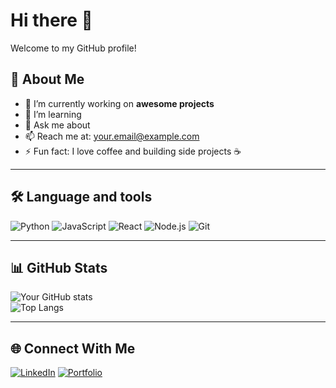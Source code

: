 # Hi there 👋

Welcome to my GitHub profile!  

## 🚀 About Me
- 🔭 I’m currently working on **awesome projects**  
- 🌱 I’m learning 
- 💬 Ask me about   
- 📫 Reach me at: [your.email@example.com](mailto:your.email@example.com)  
- ⚡ Fun fact: I love coffee and building side projects ☕  

---

## 🛠️ Language and tools
![Python](https://img.shields.io/badge/-Python-3776AB?logo=python&logoColor=white&style=flat)
![JavaScript](https://img.shields.io/badge/-JavaScript-F7DF1E?logo=javascript&logoColor=black&style=flat)
![React](https://img.shields.io/badge/-React-61DAFB?logo=react&logoColor=black&style=flat)
![Node.js](https://img.shields.io/badge/-Node.js-339933?logo=node.js&logoColor=white&style=flat)
![Git](https://img.shields.io/badge/-Git-F05032?logo=git&logoColor=white&style=flat)

---

## 📊 GitHub Stats
![Your GitHub stats](https://github-readme-stats.vercel.app/api?username=YOUR-USERNAME&show_icons=true&theme=radical)  
![Top Langs](https://github-readme-stats.vercel.app/api/top-langs/?username=YOUR-USERNAME&layout=compact&theme=radical)

---

## 🌐 Connect With Me
[![LinkedIn](https://img.shields.io/badge/-LinkedIn-0A66C2?logo=linkedin&logoColor=white&style=flat)](www.linkedin.com/in/st-georgios)
[![Portfolio](https://img.shields.io/badge/-Portfolio-000000?logo=vercel&logoColor=white&style=flat)](https://your-portfolio-link.com)


